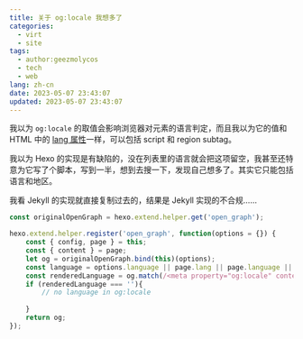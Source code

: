```yaml
---
title: 关于 og:locale 我想多了
categories:
  - virt
  - site
tags:
  - author:geezmolycos
  - tech
  - web
lang: zh-cn
date: 2023-05-07 23:43:07
updated: 2023-05-07 23:43:07
---
```


我以为 `og:locale` 的取值会影响浏览器对元素的语言判定，而且我以为它的值和 HTML 中的 [lang 属性]一样，可以包括 script 和 region subtag。

我以为 Hexo 的实现是有缺陷的，没在列表里的语言就会把这项留空，我甚至还特意为它写了个脚本，写到一半，想到去搜一下，发现自己想多了。其实它只能包括语言和地区。

我看 Jekyll 的实现就直接复制过去的，结果是 Jekyll 实现的不合规……

[lang 属性]: https://developer.mozilla.org/en-US/docs/Web/HTML/Global_attributes/lang
<!-- more -->

```js
const originalOpenGraph = hexo.extend.helper.get('open_graph');

hexo.extend.helper.register('open_graph', function(options = {}) {
    const { config, page } = this;
    const { content } = page;
    let og = originalOpenGraph.bind(this)(options);
    const language = options.language || page.lang || page.language || config.language;
    const renderedLanguage = og.match(/<meta property="og:locale" content="(.*?)">/)[1];
    if (renderedLanguage === ''){
        // no language in og:locale
        
    }
    return og;
});
```
